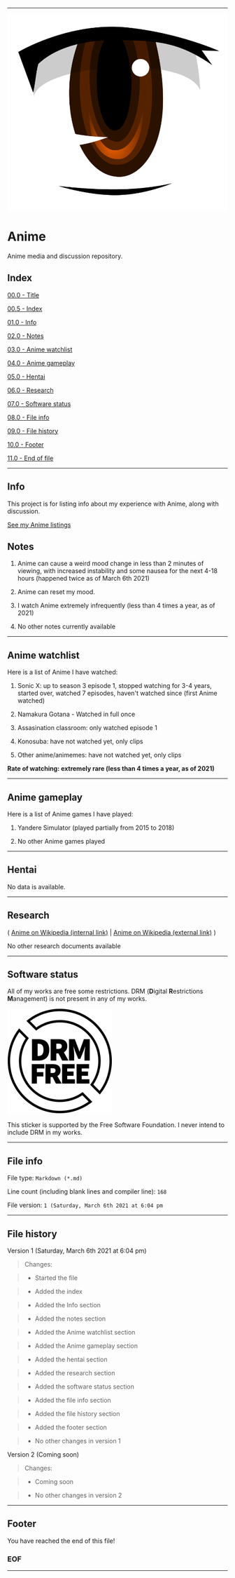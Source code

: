 
***

![Anime_eye.svg](Anime_eye.svg)

# Anime
Anime media and discussion repository.

## Index

[00.0 - Title](#Anime)

[00.5 - Index](#Index)

[01.0 - Info](#Info)

[02.0 - Notes](#Notes)

[03.0 - Anime watchlist](#Anime-watchlist)

[04.0 - Anime gameplay](#Anime-gameplay)

[05.0 - Hentai](#Hentai)

[06.0 - Research](#Research)

[07.0 - Software status](#Software-status)

[08.0 - File info](#File-info)

[09.0 - File history](#File-history)

[10.0 - Footer](#Footer)

[11.0 - End of file](#EOF)

***

## Info

This project is for listing info about my experience with Anime, along with discussion.

[See my Anime listings](/Media/)

## Notes

1. Anime can cause a weird mood change in less than 2 minutes of viewing, with increased instability and some nausea for the next 4-18 hours (happened twice as of March 6th 2021)

2. Anime can reset my mood.

3. I watch Anime extremely infrequently (less than 4 times a year, as of 2021)

4. No other notes currently available

***

## Anime watchlist

Here is a list of Anime I have watched:

1. Sonic X: up to season 3 episode 1, stopped watching for 3-4 years, started over, watched 7 episodes, haven't watched since (first Anime watched)

2. Namakura Gotana - Watched in full once

3. Assasination classroom: only watched episode 1

4. Konosuba: have not watched yet, only clips

5. Other anime/animemes: have not watched yet, only clips

**Rate of watching: extremely rare (less than 4 times a year, as of 2021)**

***

## Anime gameplay

Here is a list of Anime games I have played:

1. Yandere Simulator (played partially from 2015 to 2018)

2. No other Anime games played

***

## Hentai

No data is available.

***

## Research

( [Anime on Wikipedia (internal link)](/Research/Anime/Wikimedia/Wikipedia/2021/March6th2021/PDF/Anime_Wikipedia_March6th2021.pdf) | [Anime on Wikipedia (external link)](https://en.wikipedia.org/wiki/Anime) )

No other research documents available

***

## Software status

All of my works are free some restrictions. DRM (**D**igital **R**estrictions **M**anagement) is not present in any of my works.

![DRM-free_label.en.svg](DRM-free_label.en.svg)

This sticker is supported by the Free Software Foundation. I never intend to include DRM in my works.

***

## File info

File type: `Markdown (*.md)`

Line count (including blank lines and compiler line): `168`

File version: `1 (Saturday, March 6th 2021 at 6:04 pm`

***

## File history

Version 1 (Saturday, March 6th 2021 at 6:04 pm)

> Changes:

> * Started the file

> * Added the index

> * Added the Info section

> * Added the notes section

> * Added the Anime watchlist section

> * Added the Anime gameplay section

> * Added the hentai section

> * Added the research section

> * Added the software status section

> * Added the file info section

> * Added the file history section

> * Added the footer section

> * No other changes in version 1

Version 2 (Coming soon)

> Changes:

> * Coming soon

> * No other changes in version 2

***

## Footer

You have reached the end of this file!

### EOF

***
